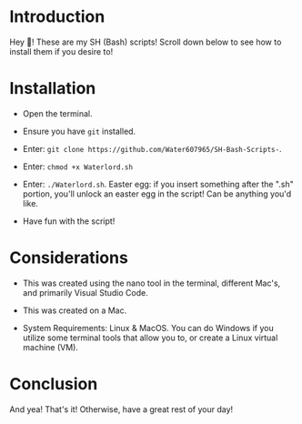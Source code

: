 # Introduction
Hey 👋! These are my SH (Bash) scripts! Scroll down below to see how to install them if you desire to!

# Installation

* Open the terminal.
  
* Ensure you have ```git``` installed.
  
* Enter: ```git clone https://github.com/Water607965/SH-Bash-Scripts-```.

* Enter: ```chmod +x Waterlord.sh```

* Enter: ```./Waterlord.sh```. Easter egg: if you insert something after the ".sh" portion, you'll unlock an easter egg in the script! Can be anything you'd like.

* Have fun with the script!

# Considerations

* This was created using the nano tool in the terminal, different Mac's, and primarily Visual Studio Code.

* This was created on a Mac.

* System Requirements: Linux & MacOS. You can do Windows if you utilize some terminal tools that allow you to, or create a Linux virtual machine (VM).

# Conclusion

And yea! That's it! Otherwise, have a great rest of your day!
